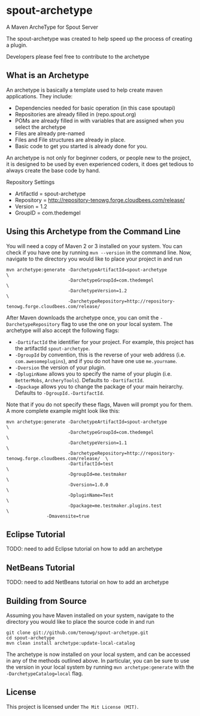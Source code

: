 spout-archetype
===============

A Maven ArcheType for Spout Server

The spout-archetype was created to help speed up the process of creating a plugin.

Developers please feel free to contribute to the archetype

What is an Archetype
--------------------
An archetype is basically a template used to help create maven applications. They include:

* Dependencies needed for basic operation (in this case spoutapi)
* Repositories are already filled in (repo.spout.org)
* POMs are already filled in with variables that are assigned when you select the archetype
* Files are already pre-named
* Files and File structures are already in place.
* Basic code to get you started is already done for you.

An archetype is not only for beginner coders, or people new to the project, it is designed to be used by even experienced coders, it does get tedious to always create the base code by hand.

Repository Settings

* ArtifactId = spout-archetype
* Repository = http://repository-tenowg.forge.cloudbees.com/release/
* Version = 1.2
* GroupID = com.thedemgel

Using this Archetype from the Command Line
------------------------------------------
You will need a copy of Maven 2 or 3 installed on your system. You can check if you have one by running `mvn --version` in the command line. Now, navigate to the directory you would like to place your project in and run

	mvn archetype:generate -DarchetypeArtifactId=spout-archetype                                        \
	                       -DarchetypeGroupId=com.thedemgel                                             \
	                       -DarchetypeVersion=1.2                                                       \
	                       -DarchetypeRepository=http://repository-tenowg.forge.cloudbees.com/release/

After Maven downloads the archetype once, you can omit the `-DarchetypeRepository` flag to use the one on your local system. The archetype will also accept the following flags:

* `-DartifactId` the identifier for your project. For example, this project has the artifactId `spout-archetype`.
* `-DgroupId` by convention, this is the reverse of your web address (i.e. `com.awesomeplugins`), and if you do not have one use `me.yourname`.
* `-Dversion` the version of your plugin.
* `-DpluginName` allows you to specify the name of your plugin (i.e. `BetterMobs`, `ArcheryTools`). Defaults to `-DartifactId`.
* `-Dpackage` allows you to change the package of your main heirarchy. Defaults to `-DgroupId.-DartifactId`.

Note that if you do not specify these flags, Maven will prompt you for them. A more complete example might look like this:

	mvn archetype:generate -DarchetypeArtifactId=spout-archetype                                        \
	                       -DarchetypeGroupId=com.thedemgel                                             \
	                       -DarchetypeVersion=1.1                                                       \
	                       -DarchetypeRepository=http://repository-tenowg.forge.cloudbees.com/release/  \
	                       -DartifactId=test                                                            \
	                       -DgroupId=me.testmaker                                                       \
	                       -Dversion=1.0.0                                                              \
	                       -DpluginName=Test                                                            \
	                       -Dpackage=me.testmaker.plugins.test                                          \
			       -Dmavensite=true

Eclipse Tutorial
----------------
TODO: need to add Eclipse tutorial on how to add an archetype

NetBeans Tutorial
-----------------
TODO: need to add NetBeans tutorial on how to add an archetype

Building from Source
--------------------
Assuming you have Maven installed on your system, navigate to the directory you would like to place the source code in and run

	git clone git://github.com/tenowg/spout-archetype.git
	cd spout-archetype
	mvn clean install archetype:update-local-catalog

The archetype is now installed on your local system, and can be accessed in any of the methods outlined above. In particular, you can be sure to use the version in your local system by running `mvn archetype:generate` with the `-DarchetypeCatalog=local` flag.

License
-------
This project is licensed under `The Mit License (MIT)`.